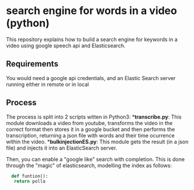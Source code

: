 # search engine for words in a video (python)
This repository explains how to build a search engine for keywords in a video using google speech api and Elasticsearch.

## Requirements
You would need a google api credentials, and an Elastic Search server running either in remote or in local

## Process
The process is split into 2 scripts witten in Python3:
*__transcribe.py__: This module downloads a video from youtube, transforms the video in the correct format then stores it in a google bucket and then performs the transcription, returning a json file with words and their time ocurrence within the video.
*__bulkinjectionES.py__: This module gets the result (in a json file) and injects it into an ElasticSearch server.

Then, you can enable a "google like" search with completion. This is done through the "magic" of elasticsearch, modelling the index as follows:

```python
  def funtion():
   return polla
```
